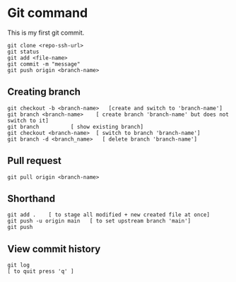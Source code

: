 # Git command
This is my first git commit.

```
git clone <repo-ssh-url>
git status
git add <file-name>
git commit -m "message"
git push origin <branch-name>
```

## Creating branch

```
git checkout -b <branch-name>   [create and switch to 'branch-name']
git branch <branch-name>    [ create branch 'branch-name' but does not switch to it]
git branch          [ show existing branch]
git checkout <branch-name>  [ switch to branch 'branch-name']
git branch -d <branch_name>   [ delete branch 'branch-name']
```

## Pull request

```
git pull origin <branch-name> 
```

## Shorthand
```
git add .    [ to stage all modified + new created file at once]
git push -u origin main   [ to set upstream branch 'main']
git push
```

## View commit history
```
git log    
[ to quit press 'q' ]
```